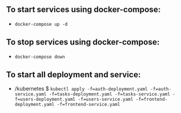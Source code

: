 ## To start services using docker-compose:

- `docker-compose up -d`

## To stop services using docker-compose:

- `docker-compose down`

## To start all deployment and service:

- /kubernetes $ `kubectl apply -f=auth-deployment.yaml -f=auth-service.yaml -f=tasks-deployment.yaml -f=tasks-service.yaml -f=users-deployment.yaml -f=users-service.yaml -f=frontend-deployment.yaml -f=frontend-service.yaml`
